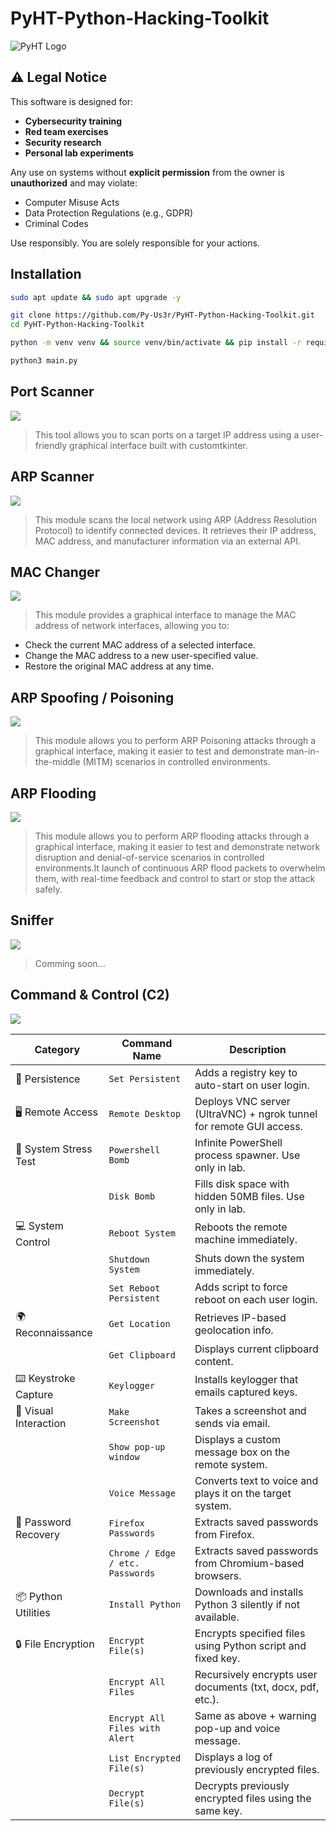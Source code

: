 # PyHT-Python-Hacking-Toolkit

![PyHT Logo](https://github.com/user-attachments/assets/bf1f9276-476e-4aab-964d-1eb864cb3676)

## ⚠️ Legal Notice

This software is designed for:
- **Cybersecurity training**
- **Red team exercises**
- **Security research**
- **Personal lab experiments**

Any use on systems without **explicit permission** from the owner is **unauthorized** and may violate:
- Computer Misuse Acts
- Data Protection Regulations (e.g., GDPR)
- Criminal Codes

Use responsibly. You are solely responsible for your actions.

## Installation 

```bash
sudo apt update && sudo apt upgrade -y
```

```bash
git clone https://github.com/Py-Us3r/PyHT-Python-Hacking-Toolkit.git
cd PyHT-Python-Hacking-Toolkit
```

```bash
python -m venv venv && source venv/bin/activate && pip install -r requirements.txt
```

```bash
python3 main.py
```

## Port Scanner

[![](https://github.com/user-attachments/assets/92c4eef2-0d6b-4b04-a6d0-fbac57f0f714)](https://youtu.be/cpU3s4uIS5k)

> This tool allows you to scan ports on a target IP address using a user-friendly graphical interface built with customtkinter.

## ARP Scanner 

[![](https://github.com/user-attachments/assets/e9fb5063-9f3d-42f9-b006-8ad39fd7a7ef)](https://youtu.be/qvrkEBCNHxM)

> This module scans the local network using ARP (Address Resolution Protocol) to identify connected devices. It retrieves their IP address, MAC address, and manufacturer information via an external API.

## MAC Changer

[![](https://github.com/user-attachments/assets/e1c4a9ad-2b6b-41eb-bc5a-11266837c6a6)](https://youtu.be/ezkysUO2GRc)

> This module provides a graphical interface to manage the MAC address of network interfaces, allowing you to:

- Check the current MAC address of a selected interface.
- Change the MAC address to a new user-specified value.
- Restore the original MAC address at any time.

## ARP Spoofing / Poisoning

[![](https://github.com/user-attachments/assets/96b397d1-44ac-4511-9e89-61cc0fe9eddc)](https://youtu.be/FkB_YGpAvvU)

> This module allows you to perform ARP Poisoning attacks through a graphical interface, making it easier to test and demonstrate man-in-the-middle (MITM) scenarios in controlled environments.

## ARP Flooding

[![](https://github.com/user-attachments/assets/f24c4e67-1380-4fca-9fea-6701ca586396)](https://youtu.be/WtSOTLevPmw)

> This module allows you to perform ARP flooding attacks through a graphical interface, making it easier to test and demonstrate network disruption and denial-of-service scenarios in controlled environments.It launch of continuous ARP flood packets to overwhelm them, with real-time feedback and control to start or stop the attack safely.

## Sniffer

[![](https://github.com/user-attachments/assets/4cfa1812-30e2-4a9a-9de1-cda2a9fc1126)](https://youtu.be/R4FjesFfFlQ)

> Comming soon...

## Command & Control (C2)

[![](https://github.com/user-attachments/assets/a2c4f5e6-553d-4752-ae1e-a3fec2bc09d0)]()

| Category               | Command Name                       | Description |
|------------------------|------------------------------------|-------------|
| 🧬 Persistence          | `Set Persistent`                   | Adds a registry key to auto-start on user login. |
| 🖥️ Remote Access        | `Remote Desktop`                   | Deploys VNC server (UltraVNC) + ngrok tunnel for remote GUI access. |
| 🧪 System Stress Test   | `Powershell Bomb`                  | Infinite PowerShell process spawner. Use only in lab. |
|                        | `Disk Bomb`                        | Fills disk space with hidden 50MB files. Use only in lab. |
| 💻 System Control       | `Reboot System`                    | Reboots the remote machine immediately. |
|                        | `Shutdown System`                  | Shuts down the system immediately. |
|                        | `Set Reboot Persistent`            | Adds script to force reboot on each user login. |
| 🌍 Reconnaissance       | `Get Location`                     | Retrieves IP-based geolocation info. |
|                        | `Get Clipboard`                    | Displays current clipboard content. |
| ⌨️ Keystroke Capture    | `Keylogger`                        | Installs keylogger that emails captured keys. |
| 📸 Visual Interaction   | `Make Screenshot`                  | Takes a screenshot and sends via email. |
|                        | `Show pop-up window`               | Displays a custom message box on the remote system. |
|                        | `Voice Message`                    | Converts text to voice and plays it on the target system. |
| 🔐 Password Recovery    | `Firefox Passwords`                | Extracts saved passwords from Firefox. |
|                        | `Chrome / Edge / etc. Passwords`   | Extracts saved passwords from Chromium-based browsers. |
| 📦 Python Utilities     | `Install Python`                   | Downloads and installs Python 3 silently if not available. |
| 🔒 File Encryption      | `Encrypt File(s)`                  | Encrypts specified files using Python script and fixed key. |
|                        | `Encrypt All Files`                | Recursively encrypts user documents (txt, docx, pdf, etc.). |
|                        | `Encrypt All Files with Alert`     | Same as above + warning pop-up and voice message. |
|                        | `List Encrypted File(s)`           | Displays a log of previously encrypted files. |
|                        | `Decrypt File(s)`                  | Decrypts previously encrypted files using the same key. |


